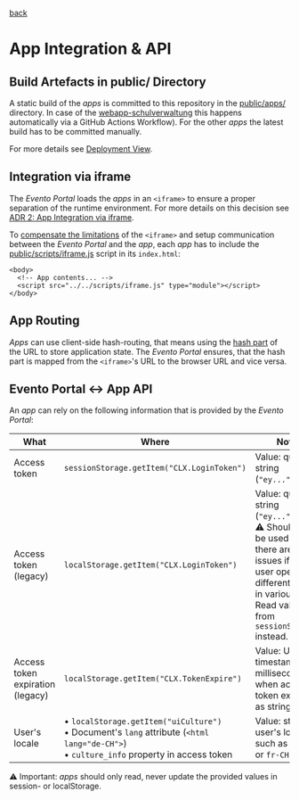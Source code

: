 [back](../README.md)

# App Integration & API

## Build Artefacts in public/ Directory

A static build of the _apps_ is committed to this repository in the [public/apps/](../public/apps/) directory. In case of the [webapp-schulverwaltung](https://github.com/bkd-mba-fbi/webapp-schulverwaltung) this happens automatically via a GitHub Actions Workflow). For the other _apps_ the latest build has to be committed manually.

For more details see [Deployment View](./sad.md#deployment-view).

## Integration via iframe

The _Evento Portal_ loads the _apps_ in an `<iframe>` to ensure a proper separation of the runtime environment. For more details on this decision see [ADR 2: App Integration via iframe](./sad.md#adr-2-app-integration-via-iframe).

To [compensate the limitations](./iframe.md) of the `<iframe>` and setup communication between the _Evento Portal_ and the _app_, each _app_ has to include the [public/scripts/iframe.js](../public/scripts/iframe.js) script in its `index.html`:

```
<body>
  <!-- App contents... -->
  <script src="../../scripts/iframe.js" type="module"></script>
</body>
```

## App Routing

_Apps_ can use client-side hash-routing, that means using the [hash part](https://developer.mozilla.org/en-US/docs/Web/API/URL/hash) of the URL to store application state. The _Evento Portal_ ensures, that the hash part is mapped from the `<iframe>`'s URL to the browser URL and vice versa.

## Evento Portal ↔ App API

An _app_ can rely on the following information that is provided by the _Evento Portal_:

| What                             | Where                                                                                                                                       | Note                                                                                                                                                                             |
| -------------------------------- | ------------------------------------------------------------------------------------------------------------------------------------------- | -------------------------------------------------------------------------------------------------------------------------------------------------------------------------------- |
| Access token                     | `sessionStorage.getItem("CLX.LoginToken")`                                                                                                  | Value: quoted string (`"ey..."`)                                                                                                                                                 |
| Access token (legacy)            | `localStorage.getItem("CLX.LoginToken")`                                                                                                    | Value: quoted string (`"ey..."`) <br> ⚠️ Should not be used since there are issues if the user opens different _apps_ in various tabs. Read value from `sessionStorage` instead. |
| Access token expiration (legacy) | `localStorage.getItem("CLX.TokenExpire")`                                                                                                   | Value: Unix timestamp in milliseconds when access token expires as string.                                                                                                       |
| User's locale                    | • `localStorage.getItem("uiCulture")`<br>• Document's `lang` attribute (`<html lang="de-CH">`)<br>• `culture_info` property in access token | Value: string of user's locale such as `de-CH` or `fr-CH`                                                                                                                        |

⚠️ Important: _apps_ should only read, never update the provided values in session- or localStorage.
